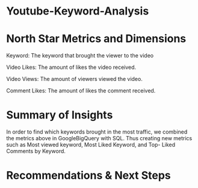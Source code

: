# Youtube-Keyword-Analysis

# North Star Metrics and Dimensions
Keyword: The keyword that brought the viewer to the video

Video Likes: The amount of likes the video received.

Video Views: The amount of viewers viewed the video.

Comment Likes: The amount of likes the comment received.
# Summary of Insights

In order to find which keywords brought in the most traffic, we combined the metrics above in GoogleBigQuery with SQL.
Thus creating new metrics such as Most viewed keyword, Most Liked Keyword, and Top- Liked Comments by Keyword.

# Recommendations & Next Steps
